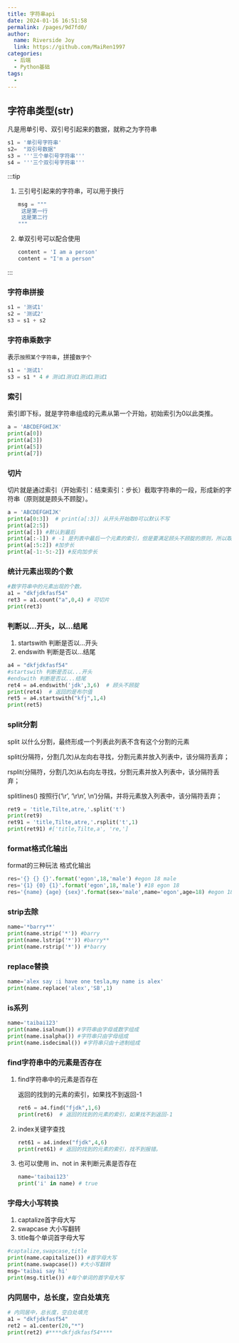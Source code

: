 ```yaml
---
title: 字符串api
date: 2024-01-16 16:51:58
permalink: /pages/9d7fd0/
author:
  name: Riverside Joy
  link: https://github.com/MaiRen1997
categories:
  - 后端
  - Python基础
tags:
  -
---
```

## 字符串类型(str)

凡是用单引号、双引号引起来的数据，就称之为字符串

```python
s1 = '单引号字符串'
s2=  "双引号数据"
s3 = '''三个单引号字符串'''
s4 = '''三个双引号字符串'''
```

:::tip

1. 三引号引起来的字符串，可以用于换行

   ```python
   msg = """
   	这是第一行
   	这是第二行
   """
   ```

2. 单双引号可以配合使用

   ```python
   content = 'I am a person'
   content = "I'm a person"
   ```

:::

### 字符串拼接

```python
s1 = '测试1'
s2 = '测试2'
s3 = s1 + s2
```

### 字符串乘数字

表示`按照某个字符串`，拼接`数字个`

```python
s1 = '测试1'
s3 = s1 * 4 # 测试1测试1测试1测试1
```

### 索引

索引即下标，就是字符串组成的元素从第一个开始，初始索引为0以此类推。

```python
a = 'ABCDEFGHIJK'
print(a[0])
print(a[3])
print(a[5])
print(a[7])
```

### 切片

切片就是通过索引（开始索引：结束索引：步长）截取字符串的一段，形成新的字符串（原则就是顾头不顾腚）。

```python
a = 'ABCDEFGHIJK'
print(a[0:3])  # print(a[:3]) 从开头开始取0可以默认不写
print(a[2:5])
print(a[:]) #默认到最后
print(a[:-1]) # -1 是列表中最后一个元素的索引，但是要满足顾头不顾腚的原则，所以取不到K元素
print(a[:5:2]) #加步长
print(a[-1:-5:-2]) #反向加步长
```

### 统计元素出现的个数

```python
#数字符串中的元素出现的个数。
a1 = "dkfjdkfasf54"
ret3 = a1.count("a",0,4) # 可切片
print(ret3)
```

### 判断以...开头，以...结尾

1. startswith 判断是否以...开头
2. endswith 判断是否以...结尾

```python
a4 = "dkfjdkfasf54"
#startswith 判断是否以...开头
#endswith 判断是否以...结尾
ret4 = a4.endswith('jdk',3,6)  # 顾头不顾腚
print(ret4)  # 返回的是布尔值
ret5 = a4.startswith("kfj",1,4)
print(ret5)
```

### split分割

split 以什么分割，最终形成一个列表此列表不含有这个分割的元素

split(分隔符，分割几次)从左向右寻找，分割元素并放入列表中，该分隔符丢弃；

rsplit(分隔符，分割几次)从右向左寻找，分割元素并放入列表中，该分隔符丢弃；

splitlines() 按照行(‘\r’, ‘\r\n’, \n’)分隔，并将元素放入列表中，该分隔符丢弃；

```python 
ret9 = 'title,Tilte,atre,'.split('t')
print(ret9)
ret91 = 'title,Tilte,atre,'.rsplit('t',1)
print(ret91) #['title,Tilte,a', 're,']
```

### format格式化输出

format的三种玩法 格式化输出

```python
res='{} {} {}'.format('egon',18,'male') #egon 18 male
res='{1} {0} {1}'.format('egon',18,'male') #18 egon 18
res='{name} {age} {sex}'.format(sex='male',name='egon',age=18) #egon 18 male
```

### strip去除

```python
name='*barry**'
print(name.strip('*')) #barry
print(name.lstrip('*')) #barry**
print(name.rstrip('*')) #*barry
```

### replace替换

```python
name='alex say :i have one tesla,my name is alex'
print(name.replace('alex','SB',1)
```

### is系列

```python
name='taibai123'
print(name.isalnum()) #字符串由字母或数字组成
print(name.isalpha()) #字符串只由字母组成
print(name.isdecimal()) #字符串只由十进制组成
```

### find字符串中的元素是否存在

1. find字符串中的元素是否存在

   返回的找到的元素的索引，如果找不到返回-1

   ```python
   ret6 = a4.find("fjdk",1,6)
   print(ret6)  # 返回的找到的元素的索引，如果找不到返回-1
   ```

2. index关键字查找

   ```python
   ret61 = a4.index("fjdk",4,6)
   print(ret61) # 返回的找到的元素的索引，找不到报错。
   ```

3. 也可以使用 in、not in 来判断元素是否存在

   ```python
   name='taibai123'
   print('i' in name) # true
   ```

### 字母大小写转换

1. captalize首字母大写
2. swapcase 大小写翻转
3. title每个单词首字母大写

```python
#captalize,swapcase,title
print(name.capitalize()) #首字母大写
print(name.swapcase()) #大小写翻转
msg='taibai say hi'
print(msg.title()) #每个单词的首字母大写
```

### 内同居中，总长度，空白处填充

```python
# 内同居中，总长度，空白处填充
a1 = "dkfjdkfasf54"
ret2 = a1.center(20,"*")
print(ret2) #****dkfjdkfasf54****
```
